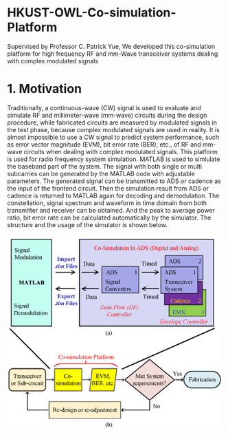 # HKUST-OWL-Co-simulation-Platform
Supervised by Professor C. Patrick Yue, We developed this co-simulation platform for high frequency RF and mm-Wave transceiver systems dealing with complex modulated signals

# 1. Motivation

Traditionally, a continuous-wave (CW) signal is used to evaluate and simulate RF and millimeter-wave (mm-wave) circuits during the design procedure, while fabricated circuits are measured by modulated signals in the test phase, because complex modulated signals are used in reality. It is almost impossible to use a CW signal to predict system performance, such as error vector magnitude (EVM), bit error rate (BER), etc., of RF and mm-wave circuits when dealing with complex modulated signals. This platform is used for radio frequency system simulation. MATLAB is used to simlulate the baseband part of the system. The signal with both single or multi subcarries can be generated by the MATLAB code with adjustable parameters. The generated signal can be transmitted to ADS or cadence as the input of the frontend circuit. Then the simulation result from ADS or cadence is returned to MATLAB again for decoding and demodulation. The constellation, signal spectrum and waveform in time domain from both transmitter and receiver can be obtained. And the peak to average power ratio, bit error rate can be calculated automatically by the simulator. The structure and the usage of the simulator is shown below.

<img src="Pictures/Platform_Usefull.png" width="500">

